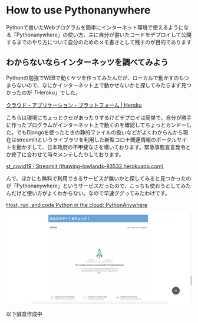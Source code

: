# How to use Pythonanywhere

Pythonで書いたWebプログラムを簡単にインターネット環境で使えるようになる「Pythonanywhere」の使い方、主に自分が書いたコードをデプロイして公開するまでのやり方について自分のためのメモ書きとして残すのが目的であります

## わからないならインターネッツを調べてみよう

Pythonの勉強でWEBで動くヤツを作ってみたんだが、ローカルで動かすのもつまらないので、なにかインターネット上で動かせないかと探してみたらまず見つかったのが「Heroku」でした。

<a href="https://jp.heroku.com/home">クラウド・アプリケーション・プラットフォーム | Heroku</a>


こちらは環境にちょっとクセがあったりするけどデプロイは簡単で、自分が勝手に作ったプログラムがインターネット上で動くのを確認してちょっとカンドーした。でもDjangoを使ったときの静的ファイルの扱いなどがよくわからんから現在はstreamlitというライブラリを利用した新型コロナ関連情報のポータルサイトを動かすして、日本政府の不甲斐なさを嘆いております。緊急事態宣言発令とか終了に合わせて時々メンテしたりしております。

<a href="https://thawing-lowlands-93532.herokuapp.com/">st_covid19 · Streamlit (thawing-lowlands-93532.herokuapp.com)</a>


 んで、ほかにも無料で利用できるサービスが無いかと探してみると見つかったのが「Pythonanywhere」というサービスだったので、こっちも使おうとしてみたんだけど使い方がよくわからない。なので早速ググってみたわけです。

<a href="https://www.pythonanywhere.com/">Host, run, and code Python in the cloud: PythonAnywhere</a>


<img src="img/20210620005318.png" alt="海の写真" title="空と海">

以下誠意作成中

